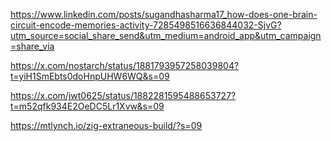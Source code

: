 https://www.linkedin.com/posts/sugandhasharma17_how-does-one-brain-circuit-encode-memories-activity-7285498516636844032-SjvG?utm_source=social_share_send&utm_medium=android_app&utm_campaign=share_via

https://x.com/nostarch/status/1881793957258039804?t=yiH1SmEbts0doHnpUHW6WQ&s=09

https://x.com/jwt0625/status/1882281595488653727?t=m52qfk934E2OeDC5Lr1Xvw&s=09

https://mtlynch.io/zig-extraneous-build/?s=09
